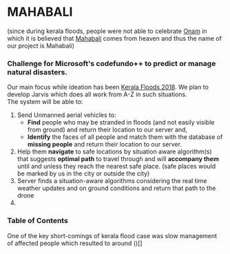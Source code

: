 # MAHABALI 
(since during kerala floods, people were not able to celebrate [Onam](https://en.wikipedia.org/wiki/Onam) in which it is believed that [Mahabali](https://en.wikipedia.org/wiki/Onam#Mahabali_legend) comes from heaven and thus the name of our project is Mahabali)

### Challenge for Microsoft's codefundo++ to predict or manage natural disasters.
Our main focus while ideation has been [Kerala Floods 2018](https://en.wikipedia.org/wiki/2018_Kerala_floods).
We plan to develop Jarvis which does all work from A-Z in such situations.\
The system will be able to:

1. Send Unmanned aerial vehicles to:
	- **Find** people who may be stranded in floods (and not easily visible from ground) and return their location to our server and,
	- **Identify** the faces of all people and match them with the database of **missing people** and return their location to our server.
2. Help them **navigate** to safe locations by situation aware algorithm(s) that suggests **optimal path** to travel through and will **accompany them** until and unless they reach the nearest safe place. (safe places would be marked by us in the city or outside the city)
3. Server finds a situation-aware algorithms considering the real time weather updates and on ground conditions and return that path to the drone
4. 



### Table of Contents



One of the key short-comings of kerala flood case was slow management of affected people which resulted to around ()[]